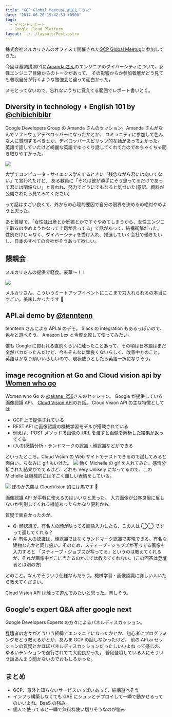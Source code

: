 ```yaml
---
title: "GCP Global Meetupに参加してきた"
date: "2017-06-20 19:42:53 +0900"
tags:
  - イベントレポート
  - Google Cloud Platform
layout: ../../layouts/Post.astro
---
```


株式会社メルカリさんのオフィスで開催された[GCP Global Meetup](https://gcpug-tokyo.connpass.com/event/58494/)に参加してきた。

今回は基調講演(?)に[Amanda さん](https://twitter.com/chibichibibr)のエンジニアのダイバーシティについて、女性エンジニア目線からのトークがあって、
その影響からか参加者層がどう見ても普段自分が行くような勉強会と違って面白かった。

メモとってないので、忘れないうちに覚えてる範囲でレポート書いとく。

## Diversity in technology + English 101 by [@chibichibibr](https://twitter.com/chibichibibr)

Google Developers Group の Amanda さんのセッション。Amanda さんがなんでソフトウェアデベロッパーになったかとか、
コミュニティに参加して色んな人に質問するべきとか、デベロッパースピリッツ的な話があってよかった。
英語で話していたけど綺麗な英語でゆっくり話してくれてたのでめちゃくちゃ聞き取りやすかった。

![]({{site.url}}/images/gcp-global-meetup/img1.JPG)

大学でコンピュータ・サイエンス学んでるときに「残念ながら君には向いてない」て言われたけど、
ある教員に「それは彼が勝手にそう思ってるだけであって君には関係ない」と言われ、努力でどうにでもなると気づいた(意訳、資料が公開されたら見てみてください)

って話はすごい良くて、外からの心理的要因で自分の限界を決めるの絶対やめようと思った。

あと質疑で、「女性は出産とか妊娠とかですぐやめてしまうから、女性エンジニア取るのやめようかなって上司が言ってる」て話があって、結構衝撃だった。
性別だけじゃなく、ダイバーシティを受け入れ、推進していく会社で働きたいし、日本のすべての会社がそうあって欲しい。

## 懇親会

メルカリさんの提供で軽食。豪華〜！！

![]({{site.url}}/images/gcp-global-meetup/img2.JPG)

メルカリさん、こういうミートアップイベントにここまで力入れられるの本当にすごい。美味しかったです 🙏

## API.ai demo by [@tenntenn](https://twitter.com/tenntenn)

tenntenn さんによる API.ai のデモ。 Slack の integration もあるっぽいので、色々と遊べそう。
Amazon Lex と今度比較して使ってみたい。

僕も Google に買われる直前くらいに触ったことあって、その頃は日本語はまだ全然バカだったんだけど、今もそんなに頭良くないらしく、改善中とのこと。
英語はかなり頭いいらしいので、現状使うとしたら英語一択になりそう。

## image recognition at Go and Cloud vision api by [Women who go](https://womenwhogo-tokyo.connpass.com/)

Women who Go の [@akane_256](https://twitter.com/akane_256)さんのセッション。 Google が提供している画像認識 API、 [Cloud Vision API](https://cloud.google.com/vision/)のお話。
Cloud Vision API の主な特徴としては

- GCP 上で提供されている
- REST API に画像認識の機械学習モデルが搭載されている
- 例えば、POST メソッドで画像の URL を渡すと画像を解析した結果が返ってくる
- (人の)感情分析・ランドマークの認識・顔認識などができる

といったところ。Cloud Vision の Web サイトでテストできるので試してみると面白い。ちなみに gif もいけた。
![]({{site.url}}/images/gcp-global-meetup/img5.jpg)
動く Michelle の gif を入れてみた。感情分析された結果がでてるけど、どれも Very Unlikely になってるので、この Michelle は機械的にはすごく難しい表情をしている。

![]({{site.url}}/images/gcp-global-meetup/img6.jpg)
ぽのか先輩は CloudVision 的には馬です 🐴

画像認識 API が手軽に使えるのはいいなと思った。
入力画像が公序良俗に反しないか判別してくれる機能あったらかなり便利かも。

質疑で面白かったのが、

- Q: 顔認識で、有名人の顔が映ってる画像入力したら、この人は ◯◯ ですって返してくれる？
- A: 有名人の認識は、顔認識ではなくランドマーク認識で実現できる。有名な建物なんかと同じ扱い。そのため、スティーブ・ジョブズが写ってる画像を入力すると
  「スティーブ・ジョブズが写ってる」というのは教えてくれるが、それが画像中どこに当たるのかまでは教えてくれない。(この回答は登壇者とは別の方)

とのこと。なんでそういう仕様なんだろう。機械学習・画像認識に詳しい人いたら教えてください。

Cloud Vision API は触って遊んでみたいと思った。楽しそう。

## Google's expert Q&A after google next

Google Developers Experts の方々によるパネルディスカッション。

登壇者の方々がどういう経緯でエンジニアになったかとか、初心者にプログラミングをどう教えるかとか、あんま GCP の話しなかったけど、
前の API.ai セッションの質疑とかほぼパネルディスカッションだったしいいよね って感じの、ゆるいテンションで進行されてて大変良かった。
普段登壇している人にそういう話あんまり聞かないのでおもしろかった。

## まとめ

- GCP、意外と知らないサービスいっぱいあって、結構遊べそう
- インフラ構築しなくても GAE にシュッとデプロイして一瞬で動かせるってのいいよね。BaaS の強み。
- 個人で使ってると一瞬で無料枠使い切りそうなのが悩み
